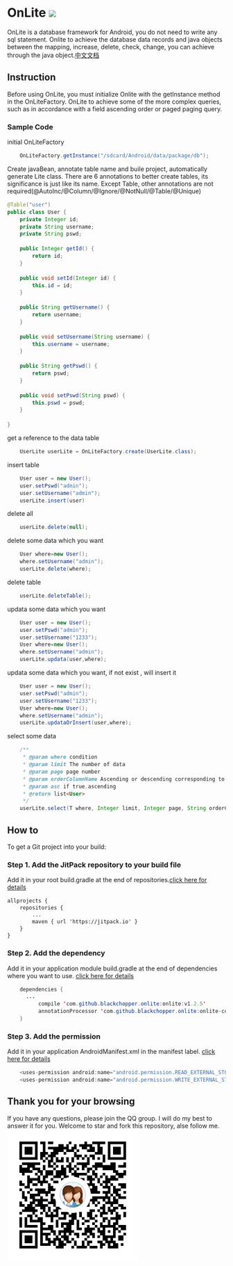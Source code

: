 # OnLite  [![](https://jitpack.io/v/blackchopper/onlite.svg)](https://jitpack.io/#blackchopper/onlite)
OnLite is a database framework for Android, you do not need to write any sql statement. Onlite to achieve the database data records and java objects between the mapping, increase, delete, check, change, you can achieve through the java object.[中文文档](https://github.com/blackchopper/OnLite/blob/master/README_CHINESE.md)
## Instruction
Before using OnLite, you must initialize Onlite with the getInstance method in the OnLiteFactory. OnLite to achieve some of the more complex queries, such as in accordance with a field ascending order or paged paging query.
### Sample Code
initial OnLiteFactory
```Java
    OnLiteFactory.getInstance("/sdcard/Android/data/package/db");
```
Create javaBean, annotate table name and buile project, automatically generate Lite class. There are 6 annotations to better create tables, its significance is just like its name. Except Table, other annotations are not required(@AutoInc/@Column/@Ignore/@NotNull/@Table/@Unique)
```Java
@Table("user")
public class User {
    private Integer id;
    private String username;
    private String pswd;

    public Integer getId() {
        return id;
    }

    public void setId(Integer id) {
        this.id = id;
    }

    public String getUsername() {
        return username;
    }

    public void setUsername(String username) {
        this.username = username;
    }

    public String getPswd() {
        return pswd;
    }

    public void setPswd(String pswd) {
        this.pswd = pswd;
    }

}
```

get a reference to the data table
```Java
    UserLite userLite = OnLiteFactory.create(UserLite.class);
```
insert table

```Java
    User user = new User();
    user.setPswd("admin");
    user.setUsername("admin");
    userLite.insert(user)
```
delete all
```Java
    userLite.delete(null);
```
delete some data which you want
```Java
	User where=new User();
	where.setUsername("admin");
	userLite.delete(where);
```
delete table
```Java
    userLite.deleteTable();
```
updata some data which you want
```Java
    User user = new User();
    user.setPswd("admin");
    user.setUsername("1233");
    User where=new User();
    where.setUsername("admin");
    userLite.updata(user,where);
```
updata some data which you want, if not exist , will insert it
```Java
    User user = new User();
    user.setPswd("admin");
    user.setUsername("1233");
    User where=new User();
    where.setUsername("admin");
    userLite.updataOrInsert(user,where);
```
select some data
```Java
    /**
     * @param where condition
     * @param limit The number of data
     * @param page page number
     * @param orderColumnName Ascending or descending corresponding to the field or descending corresponding to the field
     * @param asc if true,ascending
     * @return list<User>
     */
    userLite.select(T where, Integer limit, Integer page, String orderColumnName, Boolean asc);

```
## How to
To get a Git project into your build:
### Step 1. Add the JitPack repository to your build file
Add it in your root build.gradle at the end of repositories.[click here for details](https://github.com/blackchopper/CarouselBanner/blob/master/root_build.gradle.png)

	allprojects {
		repositories {
			...
			maven { url 'https://jitpack.io' }
		}
	}

### Step 2. Add the dependency
Add it in your application module build.gradle at the end of dependencies where you want to use.   [click here for details](https://github.com/blackchopper/CarouselBanner/blob/master/application_build.gradle.png)
```Java
	dependencies {
	  ...
          compile 'com.github.blackchopper.onlite:onlite:v1.2.5'
          annotationProcessor 'com.github.blackchopper.onlite:onlite-compiler:v1.2.5'
	}
```
### Step 3. Add the permission
Add it in your application AndroidManifest.xml in the manifest label.   [click here for details](https://github.com/blackchopper/OnHttp/blob/master/androimanifest.png)
```Java
    <uses-permission android:name="android.permission.READ_EXTERNAL_STORAGE" />
    <uses-permission android:name="android.permission.WRITE_EXTERNAL_STORAGE" />
```
## Thank you for your browsing
If you have any questions, please join the QQ group. I will do my best to answer it for you. Welcome to star and fork this repository, alse follow me.
<br>
![Image Text](https://github.com/blackchopper/CarouselBanner/blob/master/qq_group.png)

